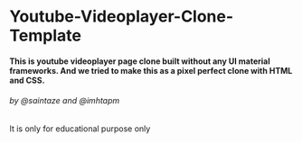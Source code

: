 # Youtube-Videoplayer-Clone-Template
#### This is youtube videoplayer page clone built without any UI material frameworks. And we tried to make this as a pixel perfect clone with HTML and CSS.   

###### by @saintaze and @imhtapm
It is only for educational purpose only
